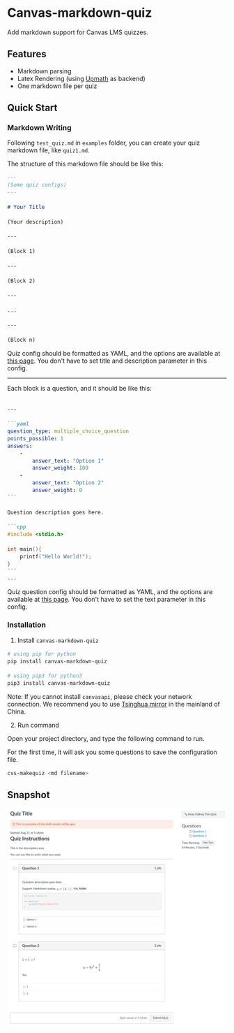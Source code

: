 # Canvas-markdown-quiz

Add markdown support for Canvas LMS quizzes.

## Features

- Markdown parsing
- Latex Rendering (using [Upmath](https://upmath.me/) as backend)
- One markdown file per quiz

## Quick Start

### Markdown Writing

Following `test_quiz.md` in `examples` folder, you can create your quiz markdown file, like `quiz1.md`.

The structure of this markdown file should be like this:

```md
---
(Some quiz configs)
---

# Your Title

(Your description)

---

(Block 1)

---

(Block 2)

---

...

---

(Block n)
```

Quiz config should be formatted as YAML, and the options are available at [this page](https://canvas.instructure.com/doc/api/quizzes.html#method.quizzes/quizzes_api.create). You don't have to set title and description parameter in this config.

---

Each block is a question, and it should be like this:

````md

---

```yaml
question_type: multiple_choice_question
points_possible: 1
answers:
    -
        answer_text: "Option 1"
        answer_weight: 100
    -
        answer_text: "Option 2"
        answer_weight: 0
```

Question description goes here.

```cpp
#include <stdio.h>

int main(){
    printf("Hello World!");
}
```
---
````

Quiz question config should be formatted as YAML, and the options are available at [this page](https://canvas.instructure.com/doc/api/quiz_questions.html#method.quizzes/quiz_questions.create). You don't have to set the text parameter in this config.

### Installation

1. Install `canvas-markdown-quiz`

```sh
# using pip for python
pip install canvas-markdown-quiz

# using pip3 for python3
pip3 install canvas-markdown-quiz
```

Note: If you cannot install `canvasapi`, please check your network connection. We recommend you to use [Tsinghua mirror](https://mirrors.tuna.tsinghua.edu.cn/help/pypi/) in the mainland of China.

2. Run command

Open your project directory, and type the following command to run.

For the first time, it will ask you some questions to save the configuration file.

```sh
cvs-makequiz <md filename>
```

## Snapshot

![](img/result.png)
